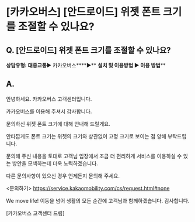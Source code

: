 # [카카오버스] [안드로이드] 위젯 폰트 크기를 조절할 수 있나요?

**Q. [안드로이드] 위젯 폰트 크기를 조절할 수 있나요?**
-----------------------------------

**상담유형: 대중교통**▶ 카카오버스****▶** **설치 및 이용방법 ▶ 이용 방법****

**A.**
------

안녕하세요. 카카오버스 고객센터입니다.

카카오버스를 이용해 주셔서 감사합니다.

문의하신 위젯 폰트 크기에 대해 안내해 드릴게요.

안타깝게도 폰트 크기는 위젯의 크기와 상관없이 고정 크기로 보이는 점 양해 부탁드립니다.

문의해 주신 내용을 토대로 고객님 입장에서 조금 더 편리하게 서비스를 이용하실 수 있는 방안을 모색하는데 더욱 노력하겠습니다.

다른 문의사항이 있으신 경우 언제든지 문의해 주세요.

<문의하기> <https://service.kakaomobility.com/cs/request.html#none>

We move life! 이동을 넘어 생활의 모든 순간에 고객님과 함께하겠습니다. 감사합니다.

[카카오버스 고객센터 드림]